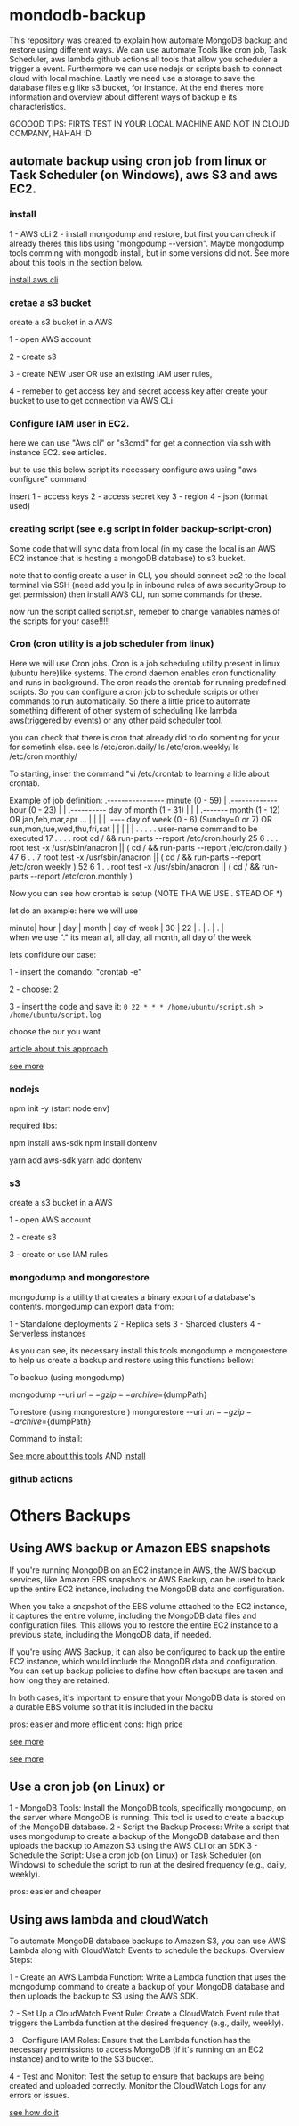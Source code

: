 # mondodb-backup

This repository was created to explain how automate MongoDB backup and restore using different ways. We can use automate Tools like cron job, Task Scheduler, aws lambda github actions all tools that allow you scheduler a trigger a event. Furthermore we can use nodejs or scripts bash to connect cloud with local machine. Lastly we need use a storage to save the database files e.g like s3 bucket, for instance. At the end theres more information and overview about different ways of backup e its characteristics.

GOOOOD TIPS: FIRTS TEST IN YOUR LOCAL MACHINE AND NOT IN CLOUD COMPANY, HAHAH :D

## automate backup using cron job from linux or Task Scheduler (on Windows), aws S3 and aws EC2.

### install

1 - AWS cLi
2 - install mongodump and restore, but first you can check if already theres this libs using "mongodump --version". Maybe mongodump tools comming with mongodb install, but in some versions did not. See more about this tools in the section below.

[install aws cli](https://docs.aws.amazon.com/cli/latest/userguide/getting-started-install.html)

### cretae a s3 bucket

create a s3 bucket in a AWS

1 - open AWS account

2 - create s3

3 - create NEW user OR use an existing IAM user rules,

4 - remeber to get access key and secret access key after create your bucket to use to get connection via AWS CLi

### Configure IAM user in EC2.

here we can use "Aws cli" or "s3cmd" for get a connection via ssh
with instance EC2. see articles.

but to use this below script its necessary configure aws using "aws configure" command

insert
1 - access keys
2 - access secret key
3 - region
4 - json (format used)

### creating script (see e.g script in folder backup-script-cron)

Some code that will sync data from local (in my case the local is an AWS EC2 instance that is hosting a mongoDB database) to s3 bucket.

note that to config create a user in CLI, you should connect ec2 to the local terminal via SSH (need add you Ip in inbound rules of aws securityGroup to get permission) then install AWS CLI, run some commands for these.

now run the script called script.sh, remeber to change variables names of the scripts for your case!!!!!

### Cron (cron utility is a job scheduler from linux)

Here we will use Cron jobs. Cron is a job scheduling utility present in linux (ubuntu here)like systems. The crond daemon enables cron functionality and runs in background. The cron reads the crontab for running predefined scripts. So you can configure a cron job to schedule scripts or other commands to run automatically. So there a little price to automate something different of other system of scheduling like lambda aws(triggered by events) or any other paid scheduler tool.

you can check that there is cron that already did to do somenting for your for sometinh else. see
ls /etc/cron.daily/
ls /etc/cron.weekly/
ls /etc/cron.monthly/

To starting, inser the command "vi /etc/crontab to learning a litle about crontab.

Example of job definition:
.---------------- minute (0 - 59)
| .------------- hour (0 - 23)
| | .---------- day of month (1 - 31)
| | | .------- month (1 - 12) OR jan,feb,mar,apr ...
| | | | .---- day of week (0 - 6) (Sunday=0 or 7) OR sun,mon,tue,wed,thu,fri,sat
| | | | |
. . . . . user-name command to be executed
17 . . . . root cd / && run-parts --report /etc/cron.hourly
25 6 . . . root test -x /usr/sbin/anacron || ( cd / && run-parts --report /etc/cron.daily )
47 6 . . 7 root test -x /usr/sbin/anacron || ( cd / && run-parts --report /etc/cron.weekly )
52 6 1 . . root test -x /usr/sbin/anacron || ( cd / && run-parts --report /etc/cron.monthly )

Now you can see how crontab is setup (NOTE THA WE USE . STEAD OF \*)

let do an example: here we will use

minute| hour | day | month | day of week |
30 | 22 | . | . | . |  
when we use "." its mean all, all day, all month, all day of the week

lets confidure our case:

1 - insert the comando: "crontab -e"

2 - choose: 2

3 - insert the code and save it: `0 22 * * * /home/ubuntu/script.sh > /home/ubuntu/script.log`

choose the our you want

[article about this approach](https://www.codeproject.com/Tips/547759/Automating-backup-for-MongoDB-using-CRON-and-S3CMD)

[see more](https://www.linkedin.com/pulse/automate-backup-mongodb-amazon-s3-using-cron-tool-aws-shukla/)

### nodejs

npm init -y (start node env)

required libs:

npm install aws-sdk
npm install dontenv

yarn add aws-sdk
yarn add dontenv

### s3

create a s3 bucket in a AWS

1 - open AWS account

2 - create s3

3 - create or use IAM rules

### mongodump and mongorestore

mongodump is a utility that creates a binary export of a database's contents. mongodump can export data from:

1 - Standalone deployments
2 - Replica sets
3 - Sharded clusters
4 - Serverless instances

As you can see, its necessary install this tools mongodump e mongorestore to help us create a backup and restore using this functions bellow:

To backup (using mongodump)

mongodump --uri ${uri} --gzip --archive=${dumpPath}

To restore (using mongorestore )
mongorestore --uri ${uri} --gzip --archive=${dumpPath}

Command to install:

[See more about this tools](https://www.mongodb.com/docs/database-tools/mongodump/) AND
[install](https://www.mongodb.com/docs/database-tools/installation/installation-linux/)

### github actions

# Others Backups

## Using AWS backup or Amazon EBS snapshots

If you're running MongoDB on an EC2 instance in AWS, the AWS backup services, like Amazon EBS snapshots or AWS Backup, can be used to back up the entire EC2 instance, including the MongoDB data and configuration.

When you take a snapshot of the EBS volume attached to the EC2 instance, it captures the entire volume, including the MongoDB data files and configuration files. This allows you to restore the entire EC2 instance to a previous state, including the MongoDB data, if needed.

If you're using AWS Backup, it can also be configured to back up the entire EC2 instance, which would include the MongoDB data and configuration. You can set up backup policies to define how often backups are taken and how long they are retained.

In both cases, it's important to ensure that your MongoDB data is stored on a durable EBS volume so that it is included in the backu

pros: easier and more efficient
cons: high price

[see more](https://www.youtube.com/watch?v=37X_LjD54k4&t=11s)

[see more](https://www.youtube.com/watch?v=a0w-fc4WoTY&list=PLQHh55hXC4yr8HiX_8LHiu0UyPbLkg3Tv&index=1)

## Use a cron job (on Linux) or

1 - MongoDB Tools: Install the MongoDB tools, specifically mongodump, on the server where MongoDB is running. This tool is used to create a backup of the MongoDB database.
2 - Script the Backup Process: Write a script that uses mongodump to create a backup of the MongoDB database and then uploads the backup to Amazon S3 using the AWS CLI or an SDK
3 - Schedule the Script: Use a cron job (on Linux) or Task Scheduler (on Windows) to schedule the script to run at the desired frequency (e.g., daily, weekly).

pros: easier and cheaper

## Using aws lambda and cloudWatch

To automate MongoDB database backups to Amazon S3, you can use AWS Lambda along with CloudWatch Events to schedule the backups. Overview Steps:

1 - Create an AWS Lambda Function: Write a Lambda function that uses the mongodump command to create a backup of your MongoDB database and then uploads the backup to S3 using the AWS SDK.

2 - Set Up a CloudWatch Event Rule: Create a CloudWatch Event rule that triggers the Lambda function at the desired frequency (e.g., daily, weekly).

3 - Configure IAM Roles: Ensure that the Lambda function has the necessary permissions to access MongoDB (if it's running on an EC2 instance) and to write to the S3 bucket.

4 - Test and Monitor: Test the setup to ensure that backups are being created and uploaded correctly. Monitor the CloudWatch Logs for any errors or issues.

[see how do it](https://github.com/llangit/lambda-mongocluster-s3)
